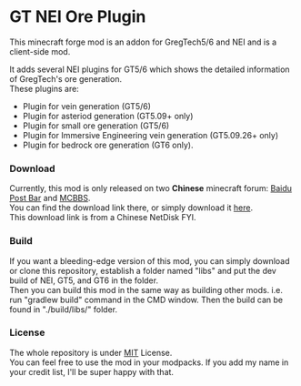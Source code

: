 # GT NEI Ore Plugin
This minecraft forge mod is an addon for GregTech5/6 and NEI and is a client-side mod.

It adds several NEI plugins for GT5/6 which shows the detailed information of GregTech's ore generation.  
These plugins are:
* Plugin for vein generation (GT5/6)
* Plugin for asteriod generation (GT5.09+ only)
* Plugin for small ore generation (GT5/6)
* Plugin for Immersive Engineering vein generation (GT5.09.26+ only)
* Plugin for bedrock ore generation (GT6 only).  


### Download  
Currently, this mod is only released on two **Chinese** minecraft forum: [Baidu Post Bar](http://tieba.baidu.com/p/4848951445) and [MCBBS](http://www.mcbbs.net/forum.php?mod=viewthread&tid=646455).  
You can find the download link there, or simply download it [here](http://pan.baidu.com/s/1b2mOFW).  
This download link is from a Chinese NetDisk FYI.

### Build
If you want a bleeding-edge version of this mod, you can simply download or clone this repository, establish a folder named "libs" and put the dev build of NEI, GT5, and GT6 in the folder.  
Then you can build this mod in the same way as building other mods. i.e. run "gradlew build" command in the CMD window. Then the build can be found in "./build/libs/" folder.

### License
The whole repository is under [MIT](https://github.com/GWYOG/GTNEIOrePlugin/blob/master/LICENSE) License.   
You can feel free to use the mod in your modpacks. If you add my name in your credit list, I'll be super happy with that.

